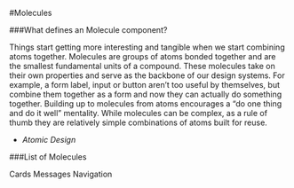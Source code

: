 #Molecules

###What defines an Molecule component?

Things start getting more interesting and tangible when we start combining atoms together. Molecules are groups of atoms bonded together and are the smallest fundamental units of a compound. These molecules take on their own properties and serve as the backbone of our design systems. For example, a form label, input or button aren’t too useful by themselves, but combine them together as a form and now they can actually do something together. Building up to molecules from atoms encourages a “do one thing and do it well” mentality. While molecules can be complex, as a rule of thumb they are relatively simple combinations of atoms built for reuse.
- *Atomic Design*

###List of Molecules

Cards
Messages
Navigation
